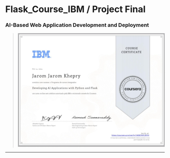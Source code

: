 # Flask_Course_IBM / Project Final
###  AI-Based Web Application Development and Deployment

> ![alt text](image.png)

---


